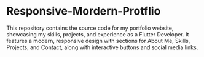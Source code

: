 # Responsive-Mordern-Protflio
This repository contains the source code for my portfolio website, showcasing my skills, projects, and experience as a Flutter Developer. It features a modern, responsive design with sections for About Me, Skills, Projects, and Contact, along with interactive buttons and social media links.
